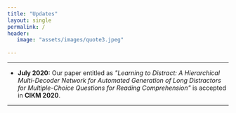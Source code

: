 ```yaml
---
title: "Updates"
layout: single
permalink: /
header:
   image: "assets/images/quote3.jpeg"
   
---
```


---
- **July 2020:** Our paper entitled as _"Learning to Distract: A Hierarchical Multi-Decoder Network for Automated Generation of Long Distractors for Multiple-Choice Questions for Reading Comprehension"_ is accepted in **CIKM 2020**.

---


